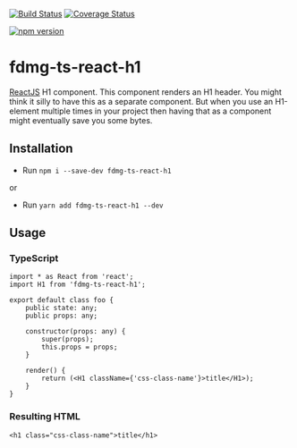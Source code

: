 [![Build Status](https://travis-ci.org/FDMediagroep/fdmg-ts-react-h1.svg?branch=master)](https://travis-ci.org/FDMediagroep/fdmg-ts-react-h1)
[![Coverage Status](https://coveralls.io/repos/github/FDMediagroep/fdmg-ts-react-h1/badge.svg?branch=master)](https://coveralls.io/github/FDMediagroep/fdmg-ts-react-h1?branch=master)

[![npm version](https://badge.fury.io/js/fdmg-ts-react-h1.svg)](https://badge.fury.io/js/fdmg-ts-react-h1)

# fdmg-ts-react-h1
[ReactJS](https://reactjs.org/) H1 component. This component renders an H1 header.
You might think it silly to have this as a separate component. But when you use an H1-element multiple times in your
project then having that as a component might eventually save you some bytes.

## Installation
- Run `npm i --save-dev fdmg-ts-react-h1`

or

- Run `yarn add fdmg-ts-react-h1 --dev`

## Usage
### TypeScript
```
import * as React from 'react';
import H1 from 'fdmg-ts-react-h1';

export default class foo {
    public state: any;
    public props: any;

    constructor(props: any) {
        super(props);
        this.props = props;
    }

    render() {
        return (<H1 className={'css-class-name'}>title</H1>);
    }
}
```

### Resulting HTML
```
<h1 class="css-class-name">title</h1>
```